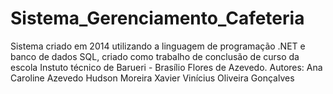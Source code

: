 # Sistema_Gerenciamento_Cafeteria
Sistema criado em 2014 utilizando a linguagem de programação .NET e banco de dados SQL, criado como trabalho de conclusão de curso da escola Instuto técnico de Barueri - Brasílio Flores de Azevedo.
Autores:
Ana Caroline Azevedo
Hudson Moreira Xavier
Vinícius Oliveira Gonçalves
